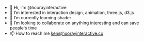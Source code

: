 - 👋 Hi, I’m @hoorayinteractive
- 👀 I’m interested in interaction design, animation, three.js, d3.js
- 🌱 I’m currently learning shader
- 💞️ I’m looking to collaborate on anything interesting and can save people's time
- 📫 How to reach me ken@hoorayinteractive.co

<!---
hoorayinteractive/hoorayinteractive is a ✨ special ✨ repository because its `README.md` (this file) appears on your GitHub profile.
You can click the Preview link to take a look at your changes.
--->

